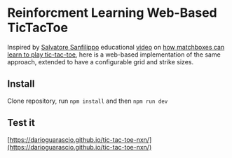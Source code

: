# Reinforcment Learning Web-Based TicTacToe

Inspired by [Salvatore Sanfilippo](https://github.com/antirez) educational [video](https://www.youtube.com/watch?v=GfwFNKCys9c) on [how matchboxes can learn to play tic-tac-toe](https://en.wikipedia.org/wiki/Matchbox_Educable_Noughts_and_Crosses_Engine), here is a web-based implementation of the same approach, extended to have a configurable grid and strike sizes.


## Install

Clone repository, run `npm install` and then `npm run dev`


## Test it

[https://darioguarascio.github.io/tic-tac-toe-nxn/](https://darioguarascio.github.io/tic-tac-toe-nxn/)